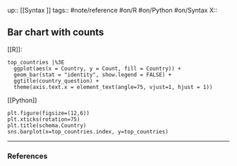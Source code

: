 up:: [[Syntax ]]
tags:: #note/reference #on/R #on/Python #on/Syntax
X:: 

## Bar chart with counts

[[R]]:

```
top_countries |%3E
  ggplot(aes(x = Country, y = Count, fill = Country)) +
  geom_bar(stat = "identity", show.legend = FALSE) +
  ggtitle(country_question) +
  theme(axis.text.x = element_text(angle=75, vjust=1, hjust = 1))
```

[[Python]]

```
plt.figure(figsize=(12,6))
plt.xticks(rotation=75)
plt.title(schema.Country)
sns.barplot(x=top_countries.index, y=top_countries)
```



---
### References
